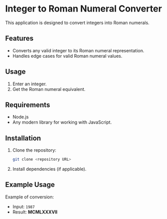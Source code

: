 
# Integer to Roman Numeral Converter

This application is designed to convert integers into Roman numerals.

## Features  
- Converts any valid integer to its Roman numeral representation.  
- Handles edge cases for valid Roman numeral values.  

## Usage  
1. Enter an integer.  
2. Get the Roman numeral equivalent.  

## Requirements  
- Node.js  
- Any modern library for working with JavaScript.  

## Installation  
1. Clone the repository:  
   ```bash
   git clone <repository URL>
   ```  
2. Install dependencies (if applicable).  

## Example Usage  
Example of conversion:  
- Input: `1987`  
- Result: **MCMLXXXVII**  


